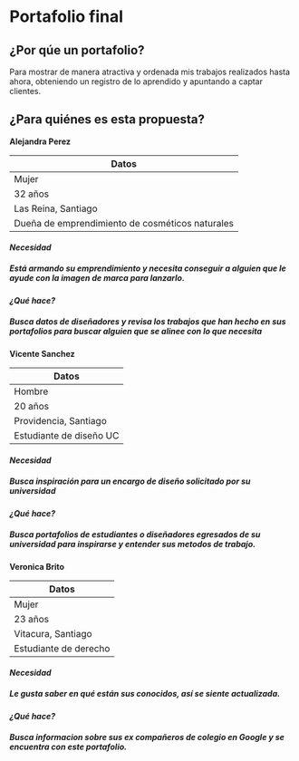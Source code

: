 # Portafolio final
## ¿Por qúe un portafolio?
Para mostrar de manera atractiva y ordenada mis trabajos realizados hasta ahora, obteniendo un registro de lo aprendido y apuntando a captar clientes.

## ¿Para quiénes es esta propuesta?

 **Alejandra Perez**

| Datos| 
| ---------------- |
| Mujer   | 
| 32 años     | 
| Las Reina, Santiago     | 
| Dueña de emprendimiento de cosméticos naturales |

#### ***Necesidad***
##### Está armando su emprendimiento y necesita conseguir a alguien que le ayude con la imagen de marca para lanzarlo.
#### ***¿Qué hace?***
##### Busca datos de diseñadores y revisa los trabajos que han hecho en sus portafolios para buscar alguien que se alinee con lo que necesita

 **Vicente Sanchez**

| Datos| 
| ---------------- |
| Hombre  | 
| 20 años     | 
| Providencia, Santiago     | 
| Estudiante de diseño UC |

#### ***Necesidad***
##### Busca inspiración para un encargo de diseño solicitado por su universidad
#### ***¿Qué hace?***
##### Busca portafolios de estudiantes o diseñadores egresados de su universidad para inspirarse y entender sus metodos de trabajo.


 **Veronica Brito**

| Datos| 
| ---------------- |
| Mujer | 
| 23 años     | 
| Vitacura, Santiago     | 
| Estudiante de derecho|

#### ***Necesidad***
##### Le gusta saber en qué están sus conocidos, así se siente actualizada.
#### ***¿Qué hace?***
##### Busca informacion sobre sus ex compañeros de colegio en Google y se encuentra con este portafolio.

